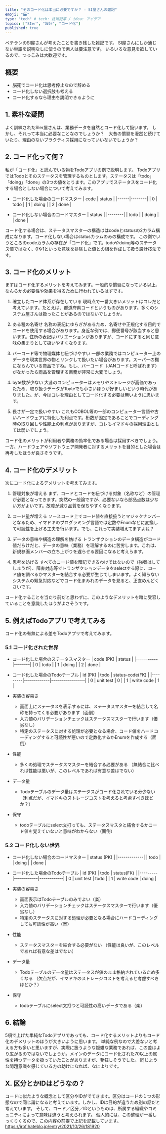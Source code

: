 ```yaml
---
title: "そのコード化は本当に必要ですか？ - SI屋さんの雑記"
emoji: "🏭"
type: "tech" # tech: 技術記事 / idea: アイデア
topics: ["SIer", "設計", "コード化"]
published: true
---
```

ベテランのSI屋さんが考えたことを書き残した雑記です。
SI屋さんにしか通じない単語を説明なしに使うので素人は要注意です。
いろいろな意見を欲しているので、つっこみは大歓迎です。


## 概要
- 脳死でコード化は思考停止なので辞める
- コード化しない選択肢も考える
- コード化するなら理由を説明できるように

## 1. 素朴な疑問

よく訓練されたSIer屋さんは、業務データを自然とコード化して扱います。
しかし、それって本当に必要なことなのでしょうか？　大昔の慣習を漫然と続けていたり、理由のないプラクティス採用になっていいないでしょうか？

## 2. コード化って何？

私が「コード化」と読んでいる物をTodoアプリの例で説明します。
TodoアプリではTodoとそのステータスを管理するものとします。ステータスは「todo」「doing」「done」の3つの値をとります。このアプリでステータスをコード化する場合としない場合について考えてみます。

- コード化した場合のコードマスター
   | code | status |
   |------|--------|
   | 0    | todo   |
   | 1    | doing  |
   | 2    | done   |

- コード化しない場合のコードマスター
   | status |
   |--------|
   | todo   |
   | doing  |
   | done   |

コード化する場合は、ステータスマスターの構造ははcodeとstatusの2カラム構成になります。コード化しない場合はstatusカラムのみの構成です。
この例でいうところのcodeカラムの存在が「コード化」です。todoやdoing等のステータス値ではなく、0や1といった意味を排除した値との組を作成して扱う設計技法です。

## 3. コード化のメリット

まずはコード化するメリットを考えてみます。一般的な慣習になっている以上、なんらかの必要性や効果を得るために行われているはずです。

1. 確立したコード体系が存在している
   現時点で一番大きいメリットはコレだと考えています。たとえば、都道府県コードというものがあります。多くのシステム屋さんは扱ったことがあるのではないでしょうか。

1. ある種の名寄せ
   名称の表記にゆらぎがあるため、名寄せや正規化する目的でコードを使用する場合があります。身近な例では、郵便番号が該当すると思います。住所の表記はバリエーションがありますが、コードにすると同じ意味の集まりとして扱いやすくなります。

1. バーコード等で物理媒体と紐づけやすい
   一部の業務ではコンピューター上のデータを現実世界の物とリンクして扱いたい場合があります。スーパーの棚にならんでいる商品ですね。もし、バーコード（JANコードと呼ばれます）がなかったら商品を管理する業務が非常に大変でしょう。

1. byte数が少ない
   大昔のコンピューターはメモリやストレージが高価であったため、取り扱うデータが1byteでも小さいほうが好ましいという時代がありました。が、今はコレを理由としてコード化する必要は無いように思います。

1. 長さが一定で扱いやすい
   これもCOBOL等の一部のコンピューター言語や古いハードウェアに特化した利点です。桁数が固定であることでコーディング時の取り回しや性能上の利点がありますが、コレもイマドキの採用理由としては弱いでしょう。

コード化のメリットが利用者や業務の効率化である場合は採用すべきでしょう。一方、ハードウェアやソフトウェア開発者に対するメリットを目的とした場合は再考したほうが良さそうです。

## 4. コード化のデメリット

次にコード化によるデメリットを考えてみます。

1. 管理対象が増える
   まず、コードとコードを紐づける対象（名称など）の管理が必要となってきます。突然の一般論ですが、必要ないなら部品点数は少ない方がよいです。故障が減り品質を保ちやすくなります。

1. コード量が増える
   ソースコード上でコード値を直接扱うとマジックナンバーとなるため、イマドキのプログラミング言語では定数やEnumなどに変換して可読性を上げる工夫を行います。でも、これって実装増えてますよね？

1. データの意味や構造の理解を妨げる
   トランザクションのデータ構造がコード値だらけだと、データの意味（業務）を理解するのに苦労します。これは、新規参画メンバーの立ち上がりを遅らせる要因になると考えらます。

1. 思考を妨げる
   すべてのコード値を暗記できるわけではないので（強者はしてしまうが）、障害対応等でトランザクションデータをselectする際に、コード値を調べるかマスターを結合する必要が生じてしまいます。よく知らないシステムの緊急対応などでコード化まみれのデータを見ると、正直めんどくさいです。

コード化することを当たり前だと思わずに、このようなデメリットを暗に受容していることを意識したほうがよさそうです。

## 5. 例えばTodoアプリで考えてみる
コード化の有無による差をTodoアプリで考えてみます。

### 5.1 コード化された世界

- コード化した場合のステータスマスター
   | code (PK) | status |
   |-----------|--------|
   | 0         | todo   |
   | 1         | doing  |
   | 2         | done   |

- コード化した場合のTodoテーブル
   | id (PK) | todo        | status-code(FK) |
   |---------|-------------|-----------------|
   | 0       | unit test   | 0               |
   | 1       | write code  | 1               |

- 実装の容易さ
   - 画面上にステータスを表示するには、ステータスマスターを結合して名称を持ってくる必要があります（面倒）
   - 入力値のバリデーションチェックはステータスマスターで行います（優劣なし）
   - 特定のステータスに対する処理が必要となる場合、コード値をハードコーディングすると可読性が悪いので定数化するかEnumを作成する（面倒）

- 性能
   - 多くの処理でステータスマスターを結合する必要がある
   （無結合に比べれば性能は悪いが、このレベルであれば有意な差はでない）

- データ量
   - Todoテーブルのデータ量はステータスがコード化されている分少ない
   （利点だが、イマドキのストレージコストを考えると考慮すべきほどか？）

- 保守
    - todoテーブルにselect文打っても、ステータスマスタと結合するかコード値を覚えていないと意味がわからない（面倒）

### 5.2 コード化しない世界

- コード化しない場合のコードマスター
   | status (PK) |
   |-------------|
   | todo        |
   | doing       |
   | done        |

- コード化した場合のTodoテーブル
   | id (PK) | todo       | status(FK) |
   |---------|------------|------------|
   | 0       | unit test  | todo       |
   | 1       | write code | doing      |

- 実装の容易さ
   - 画面表示はTodoテーブルのみでよい（楽）
   - 入力値のバリデーションチェックはステータスマスターで行います（優劣なし）
   - 特定のステータスに対する処理が必要となる場合にハードコーディングしても可読性が高い（楽）

- 性能
   - ステータスマスターを結合する必要がない
   （性能は良いが、このレベルであれば有意な差はでない）

- データ量
   - Todoテーブルのデータ量はステータスが値のまま格納されているため多くなる
   （欠点だが、イマドキのストレージコストを考えると考慮すべきほどか？）

- 保守
    - todoテーブルにselect文打つと可読性の高いデータである（楽）

## 6. 結論
5項で上げた単純なTodoアプリであっても、コード化するメリットよりもコード化のデメリットのほうが大きいように思います。
単純な例なので大差ないと考える方も多いと思いますが、実際に扱うような複雑な業務であれば、この差はより広がるのではないでしょうか。メインのデータにコード化された70以上の属性を持つデータを扱っていたことがありますが、発狂しそうでした。
同じような問題意識を感じている方の助けになれば、なによりです。

## X. 区分とかIDはどうなの？
コードに似たような概念として区分やIDがでてきます。区分はコードの１つの形態なので同じ論になると考えています。しかし、IDは目的が違うため別の話だと考えています。
そして、コード／区分／IDというものは、所属する組織やコミュニティによって意味は違うと考えられます。
個人的には、この整理が一番しっくりくるので、この内容の前提で上記を記載しています。
https://irof.hateblo.jp/entry/2021/10/26/181920
